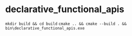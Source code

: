 # declarative_functional_apis

`mkdir build && cd build`
`cmake .. && cmake --build . && bin\declarative_functional_apis.exe`
